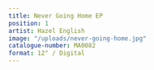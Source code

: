 ```yaml
---
title: Never Going Home EP
position: 1
artist: Hazel English
image: "/uploads/never-going-home.jpg"
catalogue-number: MA0082
format: 12" / Digital
---
```


